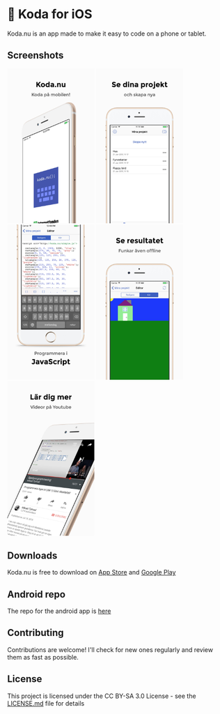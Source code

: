 # 📱 Koda for iOS
Koda.nu is an app made to make it easy to code on a phone or tablet. 

## Screenshots
<img src="https://github.com/alvarlagerlof/koda-ios/blob/master/assets/screenshots/iphone/1.jpg?raw=true" width="200"> <img src="https://github.com/alvarlagerlof/koda-ios/blob/master/assets/screenshots/iphone/2.jpg?raw=true" width="200"> <img src="https://github.com/alvarlagerlof/koda-ios/blob/master/assets/screenshots/iphone/3.jpg?raw=true" width="200"> <img src="https://github.com/alvarlagerlof/koda-ios/blob/master/assets/screenshots/iphone/4.jpg?raw=true" width="200"> <img src="https://github.com/alvarlagerlof/koda-ios/blob/master/assets/screenshots/iphone/5.jpg?raw=true" width="200">

## Downloads
Koda.nu is free to download on [App Store](https://itunes.apple.com/us/app/koda-nu/id1143799567) and [Google Play](https://play.google.com/store/apps/details?id=com.alvarlagerlof.koda)

## Android repo
The repo for the android app is [here](https://github.com/alvarlagerlof/koda-android)

## Contributing
Contributions are welcome! I'll check for new ones regularly and review them as fast as possible.

## License
This project is licensed under the CC BY-SA 3.0 License - see the [LICENSE.md](https://github.com/alvarlagerlof/koda-ios/blob/master/LICENCE.md) file for details
